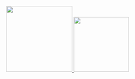 <div align="center">
  <a href="https://github.com/higorgoulart">
  <img height="180em" src="https://github-readme-stats.vercel.app/api?username=higorgoulart&show_icons=true&theme=dark&include_all_commits=true&count_private=true"/>
  <img height="150em" src="https://github-readme-stats.vercel.app/api/top-langs/?username=higorgoulart&layout=compact&langs_count=7&theme=dark&count_private=true"/>
</div>
